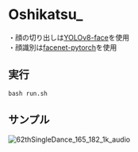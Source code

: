 # Oshikatsu_
・顔の切り出しは[YOLOv8-face](https://github.com/akanametov/yolo-face)を使用  
・顔識別は[facenet-pytorch](https://github.com/timesler/facenet-pytorch)を使用


## 実行
```
bash run.sh
```


## サンプル
![62thSingleDance_165_182_1k_audio](https://github.com/user-attachments/assets/f3f23828-8659-4785-ae67-2ec1176b2a98)
